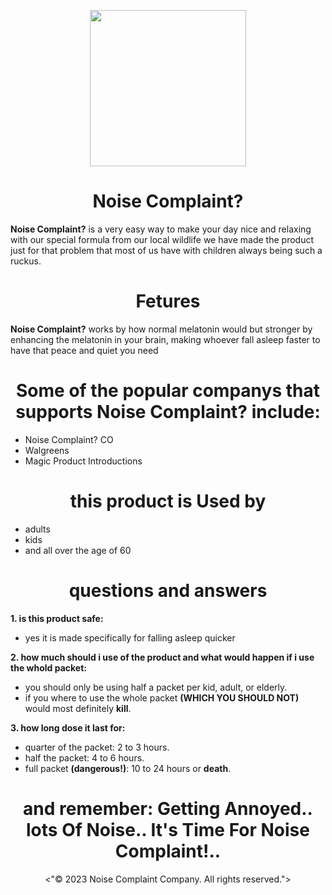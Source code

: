 <p align="center"><img src="https://user-images.githubusercontent.com/126821979/236059053-9522a313-c5db-48ef-9611-6c32a0c77f36.png"
height="250"></p>

<h1 align="center">Noise Complaint?</h1>


**Noise Complaint?** is a very easy way to make your day nice and relaxing with our special formula from our local wildlife we have made the product just for that problem that most of us have with children always being such a ruckus.

<h1 align="center">Fetures</h1>

**Noise Complaint?** works by how normal melatonin would but stronger by enhancing the melatonin in your brain, making whoever fall asleep faster to have that peace and quiet you need

<h1 align="center">Some of the popular companys that supports Noise Complaint? include:</h1>

* Noise Complaint? CO
* Walgreens
* Magic Product Introductions

<h1 align="center">this product is Used by</h1>

* adults
* kids
* and all over the age of 60

<h1 align="center">questions and answers</h1> 

**1. is this product safe:**
* yes it is made specifically for falling asleep quicker

**2. how much should i use of the product and what would happen if i use the whold packet:**
* you should only be using half a packet per kid, adult, or elderly.
* if you where to use the whole packet **(WHICH YOU SHOULD NOT)** would most definitely **kill**.

**3. how long dose it last for:**
* quarter of the packet: 2 to 3 hours. 
* half the packet: 4 to 6 hours.
* full packet **(dangerous!)**: 10 to 24 hours or **death**.


<h1 align="center">and remember: Getting Annoyed.. lots Of Noise.. It's Time For Noise Complaint!..</h1>

<p align="center"><"© 2023 Noise Complaint Company. All rights reserved."></p>
